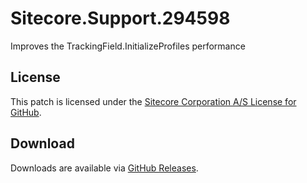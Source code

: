 # Sitecore.Support.294598
Improves the TrackingField.InitializeProfiles performance

## License  
This patch is licensed under the [Sitecore Corporation A/S License for GitHub](https://github.com/sitecoresupport/Sitecore.Support.294598/blob/master/LICENSE).  

## Download  
Downloads are available via [GitHub Releases](https://github.com/sitecoresupport/Sitecore.Support.294598/releases).  
